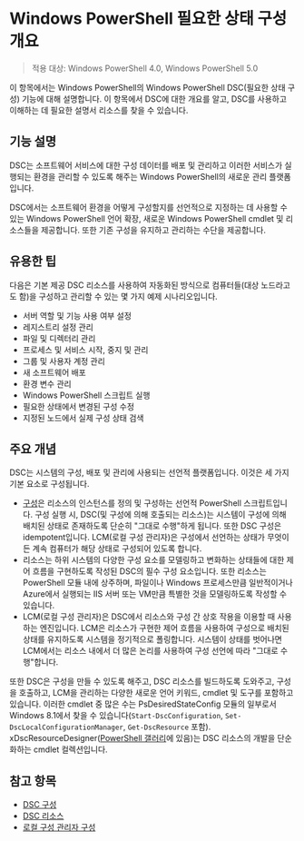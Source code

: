 # Windows PowerShell 필요한 상태 구성 개요 

> 적용 대상: Windows PowerShell 4.0, Windows PowerShell 5.0

이 항목에서는 Windows PowerShell의 Windows PowerShell DSC(필요한 상태 구성) 기능에 대해 설명합니다. 이 항목에서 DSC에 대한 개요를 알고, DSC를 사용하고 이해하는 데 필요한 설명서 리소스를 찾을 수 있습니다.

## 기능 설명
DSC는 소프트웨어 서비스에 대한 구성 데이터를 배포 및 관리하고 이러한 서비스가 실행되는 환경을 관리할 수 있도록 해주는 Windows PowerShell의 새로운 관리 플랫폼입니다.

DSC에서는 소프트웨어 환경을 어떻게 구성할지를 선언적으로 지정하는 데 사용할 수 있는 Windows PowerShell 언어 확장, 새로운 Windows PowerShell cmdlet 및 리소스들을 제공합니다. 또한 기존 구성을 유지하고 관리하는 수단을 제공합니다.

## 유용한 팁
다음은 기본 제공 DSC 리소스를 사용하여 자동화된 방식으로 컴퓨터들(대상 노드라고도 함)을 구성하고 관리할 수 있는 몇 가지 예제 시나리오입니다.

* 서버 역할 및 기능 사용 여부 설정
* 레지스트리 설정 관리
* 파일 및 디렉터리 관리
* 프로세스 및 서비스 시작, 중지 및 관리
* 그룹 및 사용자 계정 관리
* 새 소프트웨어 배포
* 환경 변수 관리
* Windows PowerShell 스크립트 실행
* 필요한 상태에서 변경된 구성 수정
* 지정된 노드에서 실제 구성 상태 검색

## 주요 개념
DSC는 시스템의 구성, 배포 및 관리에 사용되는 선언적 플랫폼입니다. 이것은 세 가지 기본 요소로 구성됩니다.

* [구성](configurations.md)은 리소스의 인스턴스를 정의 및 구성하는 선언적 PowerShell 스크립트입니다. 구성 실행 시, DSC(및 구성에 의해 호출되는 리소스)는 시스템이 구성에 의해 배치된 상태로 존재하도록 단순히 "그대로 수행"하게 됩니다. 또한 DSC 구성은 idempotent입니다. LCM(로컬 구성 관리자)은 구성에서 선언하는 상태가 무엇이든 계속 컴퓨터가 해당 상태로 구성되어 있도록 합니다.
* 리소스는 하위 시스템의 다양한 구성 요소를 모델링하고 변화하는 상태들에 대한 제어 흐름을 구현하도록 작성된 DSC의 필수 구성 요소입니다. 또한 리소스는 PowerShell 모듈 내에 상주하며, 파일이나 Windows 프로세스만큼 일반적이거나 Azure에서 실행되는 IIS 서버 또는 VM만큼 특별한 것을 모델링하도록 작성할 수 있습니다.
* LCM(로컬 구성 관리자)은 DSC에서 리소스와 구성 간 상호 작용을 이용할 때 사용하는 엔진입니다. LCM은 리소스가 구현한 제어 흐름을 사용하여 구성으로 배치된 상태를 유지하도록 시스템을 정기적으로 폴링합니다. 시스템이 상태를 벗어나면 LCM에서는 리소스 내에서 더 많은 논리를 사용하여 구성 선언에 따라 "그대로 수행"합니다. 

또한 DSC은 구성을 만들 수 있도록 해주고, DSC 리소스를 빌드하도록 도와주고, 구성을 호출하고, LCM을 관리하는 다양한 새로운 언어 키워드, cmdlet 및 도구를 포함하고 있습니다. 이러한 cmdlet 중 많은 수는 PsDesiredStateConfig 모듈의 일부로서 Windows 8.1에서 찾을 수 있습니다(`Start-DscConfiguration`, `Set-DscLocalConfigurationManager`, `Get-DscResource` 포함). xDscResourceDesigner([PowerShell 갤러리](https://www.powershellgallery.com/packages/xDSCResourceDesigner/)에 있음)는 DSC 리소스의 개발을 단순화하는 cmdlet 컬렉션입니다.

## 참고 항목
* [DSC 구성](configurations.md)
* [DSC 리소스](resources.md)
* [로컬 구성 관리자 구성](metaConfig.md)



<!--HONumber=Apr16_HO2-->


